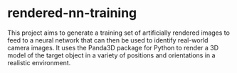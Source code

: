# rendered-nn-training

This project aims to generate a training set of artificially rendered images to feed to a neural network that can then be used to identify real-world camera images. It uses the Panda3D package for Python to render a 3D model of the target object in a variety of positions and orientations in a realistic environment.

